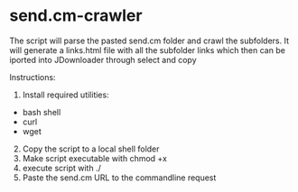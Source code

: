 # send.cm-crawler

The script will parse the pasted send.cm folder and crawl the subfolders. It will generate a links.html file with all the subfolder links which then can be iported into JDownloader through select and copy

Instructions:
1. Install required utilities:
  - bash shell
  - curl
  - wget
2. Copy the script to a local shell folder
3. Make script executable with chmod +x <script-file-name>
4. execute script with ./<script-file-name>
5. Paste the send.cm URL to the commandline request
